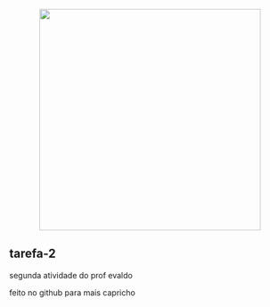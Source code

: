 <p align = "center">
<img src="https://github.com/Fenyx17/tarefa2/blob/main/ressources/DAVID.png" widt="791px" height="397px">

## tarefa-2
 segunda atividade do prof evaldo

 feito no github para mais capricho
